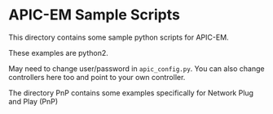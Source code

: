APIC-EM Sample Scripts
======================

This directory contains some sample python scripts for APIC-EM.  

These examples are python2.

May need to change user/password in ```apic_config.py```.  You can also change controllers here too and point to your own controller.

The directory PnP contains some examples specifically for Network Plug and Play (PnP)
